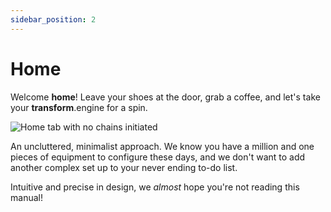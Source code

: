 ```yaml
---
sidebar_position: 2
---
```


# Home

Welcome **home**! Leave your shoes at the door, grab a coffee, and let's take your **transform**.engine for a spin.

![Home tab with no chains initiated](/img/transformclient/home-blank.png)

An uncluttered, minimalist approach. We know you have a million and one pieces of equipment to configure these days, and we don't want to add another complex set up to your never ending to-do list.

Intuitive and precise in design, we _almost_ hope you're not reading this manual!
